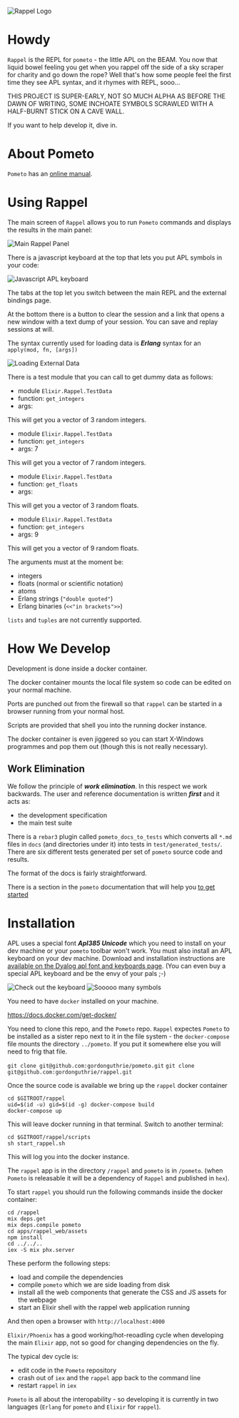 ![Rappel Logo](apps/rappel_web/assets/static/images/rappel_logo.png)

# Howdy

`Rappel` is the REPL for `pometo` - the little APL on the BEAM. You now that liquid bowel feeling you get when you rappel off the side of a sky scraper for charity and go down the rope? Well that's how some people feel the first time they see APL syntax, and it rhymes with REPL, sooo...

THIS PROJECT IS SUPER-EARLY, NOT SO MUCH ALPHA AS BEFORE THE DAWN OF WRITING, SOME INCHOATE SYMBOLS SCRAWLED WITH A HALF-BURNT STICK ON A CAVE WALL.

If you want to help develop it, dive in.

# About Pometo

`Pometo` has an [online manual](https://gordonguthrie.github.io/pometo/).

# Using Rappel

The main screen of `Rappel` allows you to run `Pometo` commands and displays the results in the main panel:

![Main Rappel Panel](./docs/images/rappel_main_page.png)

There is a javascript keyboard at the top that lets you put APL symbols in your code:

![Javascript APL keyboard](./docs/images/apl_javascript_keyboard.png)

The tabs at the top let you switch between the main REPL and the external bindings page.

At the bottom there is a button to clear the session and a link that opens a new window with a text dump of your session. You can save and replay sessions at will.

The syntax currently used for loading data is ***Erlang*** syntax for an `apply(mod, fn, [args])`

![Loading External Data](./docs/images/rappel_load_data.png)

There is a test module that you can call to get dummy data as follows:

* module `Elixir.Rappel.TestData`
* function: `get_integers`
* args:

This will get you a vector of 3 random integers.

* module `Elixir.Rappel.TestData`
* function: `get_integers`
* args: 7

This will get you a vector of 7 random integers.

* module `Elixir.Rappel.TestData`
* function: `get_floats`
* args:

This will get you a vector of 3 random floats.

* module `Elixir.Rappel.TestData`
* function: `get_integers`
* args: 9

This will get you a vector of 9 random floats.

The arguments must at the moment be:

* integers
* floats (normal or scientific notation)
* atoms
* Erlang strings (`"double quoted"`)
* Erlang binaries (`<<"in brackets">>`)

`lists` and `tuples` are not currently supported.

# How We Develop

Development is done inside a docker container.

The docker container mounts the local file system so code can be edited on your normal machine.

Ports are punched out from the firewall so that `rappel` can be started in a browser running from your normal host.

Scripts are provided that shell you into the running docker instance.

The docker container is even jiggered so you can start X-Windows programmes and pop them out (though this is not really necessary).

## Work Elimination

We follow the principle of ***work elimination***. In this respect we work backwards. The user and reference documentation is written ***first*** and it acts as:

* the development specification
* the main test suite

There is a `rebar3` plugin called `pometo_docs_to_tests` which converts all `*.md` files in `docs` (and directories under it) into tests in `test/generated_tests/`. There are six different tests generated per set of `pometo` source code and results.

The format of the docs is fairly straightforward.

There is a section in the `pometo` documentation that will help you [to get started](https://gordonguthrie.github.io/pometo/for_contributors/getting_started_as_a_developer_of_the_pometo_runtime_and_language.html)

# Installation

APL uses a special font ***Apl385 Unicode*** which you need to install on your dev machine or your `pometo` toolbar won't work. You must also install an APL keyboard on your dev machine. Download and installation instructions are [available on the Dyalog apl font and keyboards page](https://www.dyalog.com/apl-font-keyboard.htm). (You can even buy a special APL keyboard and be the envy of your pals ;-)

![Check out the keyboard](./docs/images/apl_keyboard_I.jpg)
![Sooooo many symbols](./docs/images/apl_keyboard_II.jpg)

You need to have `docker` installed on your machine.

https://docs.docker.com/get-docker/

You need to clone this repo, and the `Pometo` repo. `Rappel` expectes `Pometo` to be installed as a sister repo next to it in the file system - the `docker-compose` file mounts the directory `../pometo`. If you put it somewhere else you will need to frig that file.

`git clone git@github.com:gordonguthrie/pometo.git`
`git clone git@github.com:gordonguthrie/rappel.git`

Once the source code is available we bring up the `rappel` docker container

```
cd $GITROOT/rappel
uid=$(id -u) gid=$(id -g) docker-compose build
docker-compose up
```

This will leave docker running in that terminal. Switch to another terminal:

```
cd $GITROOT/rappel/scripts
sh start_rappel.sh
```

This will log you into the docker instance.

The `rappel` app is in the directory `/rappel` and `pometo` is in `/pometo`. (when `Pometo` is releasable it will be a dependency of `Rappel` and published in `hex`).

To start `rappel` you should run the following commands inside the docker container:

```
cd /rappel
mix deps.get
mix deps.compile pometo
cd apps/rappel_web/assets
npm install
cd ../../..
iex -S mix phx.server
```

These perform the following steps:
* load and compile the dependencies
* compile `pometo` which we are side loading from disk
* install all the web components that generate the CSS and JS assets for the webpage
* start an Elixir shell with the rappel web application running

And then open a browser with `http://localhost:4000`

`Elixir/Phoenix` has a good working/hot-reoadling cycle when developing the main `Elixir` app, not so good for changing dependencies on the fly.

The typical dev cycle is:

* edit code in the `Pometo` repository
* crash out of `iex` and the `rappel` app back to the command line
* restart `rappel` in `iex`

`Pometo` is all about the interopability - so developing it is currently in two languages (`Erlang` for `pometo` and `Elixir` for `rappel`).
